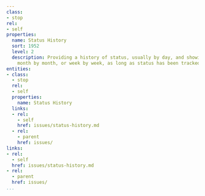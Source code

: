 ```yaml
---
class:
- stop
rel:
- self
properties:
  name: Status History
  sort: 1952
  level: 2
  description: Providing a history of status, usually by day, and showing results
    month by month, or week by week, as long as status has been tracked for an API.
entities:
- class:
  - stop
  rel:
  - self
  properties:
    name: Status History
  links:
  - rel:
    - self
    href: issues/status-history.md
  - rel:
    - parent
    href: issues/
links:
- rel:
  - self
  href: issues/status-history.md
- rel:
  - parent
  href: issues/
...
```

